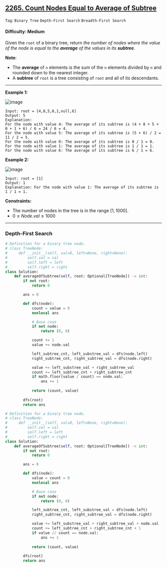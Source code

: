 ## [2265. Count Nodes Equal to Average of Subtree](https://leetcode.com/problems/count-nodes-equal-to-average-of-subtree)

```Tag```: ```Binary Tree``` ```Depth-First Search``` ```Breadth-First Search```

#### Difficulty: Medium

Given the ```root``` of a binary tree, return _the number of nodes where the value of the node is equal to the __average__ of the values in its __subtree___.

__Note__:

- The __average__ of ```n``` elements is the sum of the ```n``` elements divided by ```n``` and rounded down to the nearest integer.
- A __subtree__ of ```root``` is a tree consisting of ```root``` and all of its descendants.

---

__Example 1:__

![image](https://assets.leetcode.com/uploads/2022/03/15/image-20220315203925-1.png)
```
Input: root = [4,8,5,0,1,null,6]
Output: 5
Explanation: 
For the node with value 4: The average of its subtree is (4 + 8 + 5 + 0 + 1 + 6) / 6 = 24 / 6 = 4.
For the node with value 5: The average of its subtree is (5 + 6) / 2 = 11 / 2 = 5.
For the node with value 0: The average of its subtree is 0 / 1 = 0.
For the node with value 1: The average of its subtree is 1 / 1 = 1.
For the node with value 6: The average of its subtree is 6 / 1 = 6.
```

__Example 2:__

![image](https://assets.leetcode.com/uploads/2022/03/26/image-20220326133920-1.png)
```
Input: root = [1]
Output: 1
Explanation: For the node with value 1: The average of its subtree is 1 / 1 = 1.
```

__Constraints:__

- The number of nodes in the tree is in the range $[1, 1000]$.
- $0 \le Node.val \le 1000$

---

### Depth-First Search

```Python
# Definition for a binary tree node.
# class TreeNode:
#     def __init__(self, val=0, left=None, right=None):
#         self.val = val
#         self.left = left
#         self.right = right
class Solution:
    def averageOfSubtree(self, root: Optional[TreeNode]) -> int:
        if not root:
            return 0

        ans = 0

        def dfs(node):
            count = value = 0
            nonlocal ans

            # Base case
            if not node:
                return (0, 0)

            count += 1
            value += node.val

            left_subtree_cnt, left_substree_val = dfs(node.left)
            right_subtree_cnt, right_subtree_val = dfs(node.right)

            value += left_substree_val + right_subtree_val
            count += left_subtree_cnt + right_subtree_cnt
            if math.floor(value / count) == node.val:
                ans += 1
            
            return (count, value)
        
        dfs(root)
        return ans
```

```Python
# Definition for a binary tree node.
# class TreeNode:
#     def __init__(self, val=0, left=None, right=None):
#         self.val = val
#         self.left = left
#         self.right = right
class Solution:
    def averageOfSubtree(self, root: Optional[TreeNode]) -> int:
        if not root:
            return 0

        ans = 0

        def dfs(node):
            value = count = 0
            nonlocal ans

            # Base case
            if not node:
                return (0, 0)

            left_subtree_cnt, left_substree_val = dfs(node.left)
            right_subtree_cnt, right_subtree_val = dfs(node.right)

            value += left_substree_val + right_subtree_val + node.val
            count += left_subtree_cnt + right_subtree_cnt + 1
            if value // count == node.val:
                ans += 1
            
            return (count, value)
        
        dfs(root)
        return ans
```
